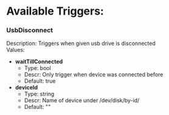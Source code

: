 # Available Triggers:


### UsbDisconnect
Description: Triggers when given usb drive is disconnected  
Values:
- **waitTillConnected**
	- Type: bool
	- Descr: Only trigger when device was connected before
	- Default: true
- **deviceId**
	- Type: string
	- Descr: Name of device under /dev/disk/by-id/
	- Default: ""


